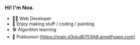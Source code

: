 <!--
**Noa-p/Noa-p** is a ✨ _special_ ✨ repository because its `README.md` (this file) appears on your GitHub profile.

Here are some ideas to get you started:

- 🔭 I’m currently working on ...
- 🌱 I’m currently learning ...
- 👯 I’m looking to collaborate on ...
- 🤔 I’m looking for help with ...
- 💬 Ask me about ...
- 📫 How to reach me: ...
- 😄 Pronouns: ...
- ⚡ Fun fact: ...
-->
### Hi! I'm Noa.
- 👩‍💻 Web Developer
- 🥥 Enjoy making stuff / coding / painting
- 🛠 Algorithm learning
- 🌲 Pokkomori [https://main.d3giui8i753jh6.amplifyapp.com]
